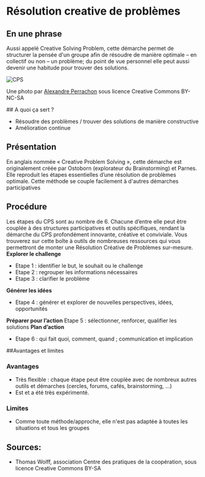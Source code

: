 # Résolution creative de problèmes

## En une phrase 
Aussi appelé Creative Solving Problem, cette démarche permet de structurer la pensée d'un groupe afin de résoudre de manière optimale – en collectif ou non – un problème; du point de vue personnel elle peut aussi devenir une habitude pour trouver des solutions. 

![CPS](http://farm5.staticflickr.com/4026/4342132542_4314462ebf_z.jpg)

Une photo par [Alexandre Perrachon](https://www.flickr.com/photos/35007189@N05/4342132542) sous licence Creative Commons BY-NC-SA

## A quoi ça sert ?
* Résoudre des problèmes / trouver des solutions de manière constructive
* Amélioration continue

## Présentation 

En anglais nommée « Creative Problem Solving », cette démarche est originalement créée par Ostoborn (explorateur du Brainstorming) et Parnes. Elle reproduit les étapes essentielles d’une résolution de problèmes optimale. Cette méthode se couple facilement à d'autres démarches participatives

## Procédure 

Les étapes du CPS sont au nombre de 6. Chacune d’entre elle peut être couplée à des structures participatives et outils spécifiques, rendant la démarche du CPS profondément innovante, créative et conviviale. Vous trouverez sur cette boîte à outils de nombreuses ressources qui vous permettront de monter une Résolution Créative de Problèmes sur-mesure. 
**Explorer le challenge**
* Etape 1 : identifier le but, le souhait ou le challenge
* Etape 2 : regrouper les informations nécessaires
* Etape 3 : clarifier le problème

**Générer les idées**
* Etape 4 : générer et explorer de nouvelles perspectives, idées, opportunités

**Préparer pour l’action**
Etape 5 : sélectionner, renforcer, qualifier les solutions
**Plan d’action**
* Etape 6 : qui fait quoi, comment, quand ; communication et implication

##Avantages et limites 

### Avantages 
* Très flexible : chaque étape peut être couplée avec de nombreux autres outils et démarches (cercles, forums, cafés, brainstorming, ...)
* Est et a été très expérimenté. 

### Limites 
* Comme toute méthode/approche, elle n'est pas adaptée à toutes les situations et tous les groupes

## Sources:
* Thomas Wolff, association Centre des pratiques de la coopération, sous licence Creative Commons BY-SA
